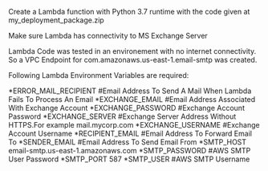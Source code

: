 Create a Lambda function with Python 3.7 runtime with the code given at my_deployment_package.zip

Make sure Lambda has connectivity to MS Exchange Server

Lambda Code was tested in an environement with no internet connectivity. So a VPC Endpoint for com.amazonaws.us-east-1.email-smtp was created.

Following Lambda Environment Variables are required:

*ERROR_MAIL_RECIPIENT	      #Email Address To Send A Mail When Lambda Fails To Process An Email
*EXCHANGE_EMAIL	            #Email Address Associated With Exchange Account
*EXCHANGE_PASSWORD	        #Exchange Account Password
*EXCHANGE_SERVER	          #Exchange Server Address Without HTTPS.For example mail.mycorp.com
*EXCHANGE_USERNAME	        #Exchange Account Username
*RECIPIENT_EMAIL	          #Email Address To Forward Email To
*SENDER_EMAIL	              #Email Address To Send Email From
*SMTP_HOST	                email-smtp.us-east-1.amazonaws.com
*SMTP_PASSWORD	            #AWS SMTP User Password
*SMTP_PORT	                587
*SMTP_USER	                #AWS SMTP Username

